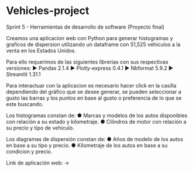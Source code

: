 # Vehicles-project

Sprint 5 - Herramientas de desarrollo de software (Proyecto final)

Creamos una aplicacion web con Python para generar histogramas y graficos de dispersion utilizando un dataframe con 51,525 vehiculos a la venta en los Estados Unidos. 

Para ello requerimos de las siguientes librerias con sus respectivas versiones:
► Pandas 2.1.4
► Plotly-express 0.4.1
► Nbformat 5.9.2
► Streamlit 1.31.1

Para interactuar con la aplicacion es necesario hacer click en la casilla dependiendo del gráfico que se desee generar, se pueden seleccionar a gusto las barras y los puntos en base al gusto o preferencia de lo que se este buscando.

Los histogramas constan de:
● Marcas y modelos de los autos disponibles con relación a su estado y kilometraje.
● Cilindros de motor con relación a su precio y tipo de vehiculo.

Los diagramas de dispersión constan de:
● Años de modelo de los autos en base a su tipo y precio.
● Kilometraje de los autos en base a su condicion y precio.


Link de aplicación web:
→ 